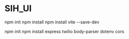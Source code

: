 # SIH_UI
npm init
npm install
npm install vite --save-dev



npm init
npm install express twilio body-parser dotenv cors

